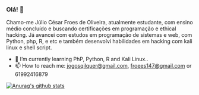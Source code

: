 ### Olá! 👋

Chamo-me Júlio César Froes de Oliveira, atualmente estudante, com ensino médio concluído e buscando certificações em programação e ethical hacking. 
Já avancei com estudos em programação de sistemas e web, com Python, php, R, e etc e também desenvolvi habilidades em hacking com kali linux e shell script.

- 🌱 I’m currently learning PhP, Python, R and Kali Linux..
- 📫 How to reach me: jogosqilquer@gmail.com, froees147@gmail.com or 61992416879

[![Anurag's github stats](https://github-readme-stats.vercel.app/api?username=Vvendet)](https://github.com/anuraghazra/github-readme-stats)
